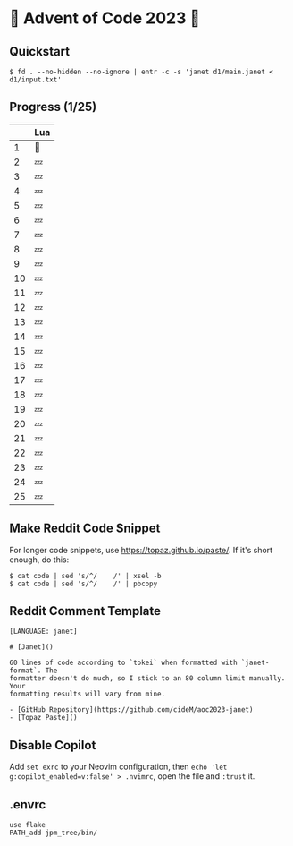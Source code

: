 # :christmas_tree: Advent of Code 2023 :santa:

## Quickstart

```shell
$ fd . --no-hidden --no-ignore | entr -c -s 'janet d1/main.janet < d1/input.txt'
```

## Progress (1/25)

|     | Lua    |
| --- | ------ |
| 1   | :bell: |
| 2   | :zzz:  |
| 3   | :zzz:  |
| 4   | :zzz:  |
| 5   | :zzz:  |
| 6   | :zzz:  |
| 7   | :zzz:  |
| 8   | :zzz:  |
| 9   | :zzz:  |
| 10  | :zzz:  |
| 11  | :zzz:  |
| 12  | :zzz:  |
| 13  | :zzz:  |
| 14  | :zzz:  |
| 15  | :zzz:  |
| 16  | :zzz:  |
| 17  | :zzz:  |
| 18  | :zzz:  |
| 19  | :zzz:  |
| 20  | :zzz:  |
| 21  | :zzz:  |
| 22  | :zzz:  |
| 23  | :zzz:  |
| 24  | :zzz:  |
| 25  | :zzz:  |

## Make Reddit Code Snippet

For longer code snippets, use https://topaz.github.io/paste/. If it's short
enough, do this:

```
$ cat code | sed 's/^/    /' | xsel -b
$ cat code | sed 's/^/    /' | pbcopy
```

## Reddit Comment Template

```text
[LANGUAGE: janet]

# [Janet]()

60 lines of code according to `tokei` when formatted with `janet-format`. The
formatter doesn't do much, so I stick to an 80 column limit manually. Your
formatting results will vary from mine.

- [GitHub Repository](https://github.com/cideM/aoc2023-janet)
- [Topaz Paste]()
```

## Disable Copilot

Add `set exrc` to your Neovim configuration, then `echo 'let
g:copilot_enabled=v:false' > .nvimrc`, open the file and `:trust` it.


## .envrc

```text
use flake
PATH_add jpm_tree/bin/
```
